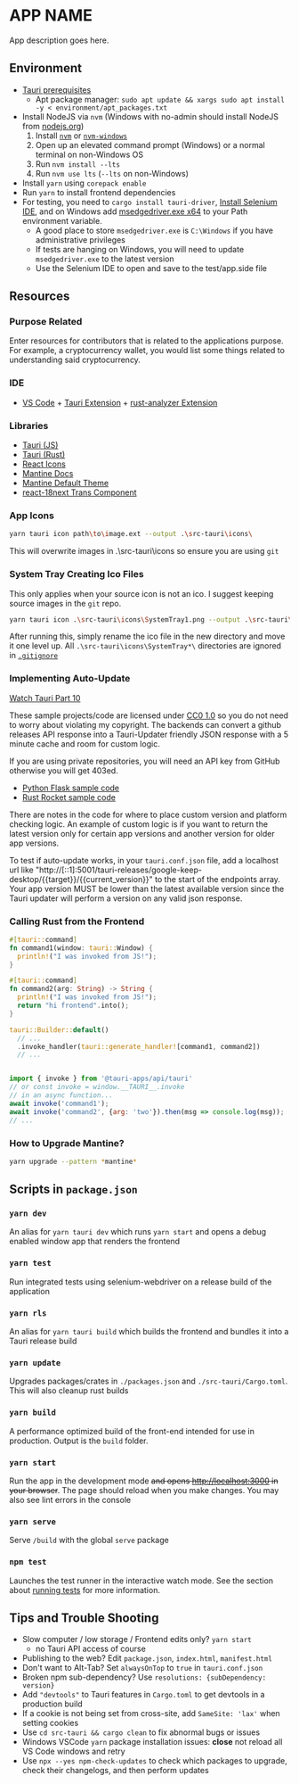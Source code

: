 # APP NAME

App description goes here.

## Environment

- [Tauri prerequisites](https://tauri.app/guides/getting-started/prerequisites)
  - Apt package manager: `sudo apt update && xargs sudo apt install -y < environment/apt_packages.txt`
- Install NodeJS via `nvm` (Windows with no-admin should install NodeJS from [nodejs.org](https://nodejs.org))
  1. Install [`nvm`](https://github.com/nvm-sh/nvm) or [`nvm-windows`](https://github.com/coreybutler/nvm-windows/releases)
  2. Open up an elevated command prompt (Windows) or a normal terminal on non-Windows OS
  3. Run `nvm install --lts`
  4. Run `nvm use lts` (`--lts` on non-Windows)
- Install `yarn` using `corepack enable`
- Run `yarn` to install frontend dependencies
- For testing, you need to `cargo install tauri-driver`, [Install Selenium IDE](https://www.selenium.dev/selenium-ide/), and on Windows add [msedgedriver.exe x64](https://developer.microsoft.com/en-us/microsoft-edge/tools/webdriver/) to your Path environment variable.
  - A good place to store `msedgedriver.exe` is `C:\Windows` if you have administrative privileges
  - If tests are hanging on Windows, you will need to update `msedgedriver.exe` to the latest version
  - Use the Selenium IDE to open and save to the test/app.side file

## Resources

### Purpose Related

Enter resources for contributors that is related to the applications purpose. For example, a cryptocurrency wallet,
you would list some things related to understanding said cryptocurrency.

### IDE

- [VS Code](https://code.visualstudio.com/) + [Tauri Extension](https://marketplace.visualstudio.com/items?itemName=tauri-apps.tauri-vscode) + [rust-analyzer Extension](https://marketplace.visualstudio.com/items?itemName=rust-lang.rust-analyzer)

### Libraries

- [Tauri (JS)](https://tauri.studio/docs/api/js/)
- [Tauri (Rust)](https://docs.rs/tauri/)
- [React Icons](https://react-icons.github.io/react-icons)
- [Mantine Docs](https://mantine.dev/pages/basics/)
- [Mantine Default Theme](https://github.com/mantinedev/mantine/blob/master/src/mantine-styles/src/theme/default-theme.ts)
- [react-18next Trans Component](https://react.i18next.com/latest/trans-component)

### App Icons

```sh
yarn tauri icon path\to\image.ext --output .\src-tauri\icons\
```

This will overwrite images in .\src-tauri\icons so ensure you are using `git`

### System Tray Creating Ico Files

This only applies when your source icon is not an ico.
I suggest keeping source images in the `git` repo.

```sh
yarn tauri icon .\src-tauri\icons\SystemTray1.png --output .\src-tauri\icons\SystemTray1
```

After running this, simply rename the ico file in the new directory and move it one level up.
All `.\src-tauri\icons\SystemTray*\` directories are ignored in [`.gitignore`](./.gitignore)

### Implementing Auto-Update

[Watch Tauri Part 10](https://youtu.be/ZXjlZBisYPQ)

These sample projects/code are licensed under [CC0 1.0](https://creativecommons.org/publicdomain/zero/1.0/) so you
do not need to worry about violating my copyright. The backends can convert a github releases API response
into a Tauri-Updater friendly JSON response with a 5 minute cache and room for custom logic.

If you are using private repositories, you will need an API key from GitHub otherwise you will get 403ed.

- [Python Flask sample code](https://github.com/elibroftw/website/blob/master/blueprints/tauri_releases.py)
- [Rust Rocket sample code](https://github.com/elibroftw/rust-backend-tutorials/blob/master/src/tauri_releases.rs)

There are notes in the code for where to place custom version and platform checking logic. An example of custom logic is if you want to return the latest version only for certain app versions and another version for older app versions.

To test if auto-update works, in your `tauri.conf.json` file, add a localhost url like "http://[::1]:5001/tauri-releases/google-keep-desktop/{{target}}/{{current_version}}" to the start of the endpoints array. Your app version MUST be lower than the latest available version since the Tauri updater will perform a version on any valid json response.

### Calling Rust from the Frontend

```rs
#[tauri::command]
fn command1(window: tauri::Window) {
  println!("I was invoked from JS!");
}

#[tauri::command]
fn command2(arg: String) -> String {
  println!("I was invoked from JS!");
  return "hi frontend".into();
}

tauri::Builder::default()
  // ...
  .invoke_handler(tauri::generate_handler![command1, command2])
  // ...
```

```js

import { invoke } from '@tauri-apps/api/tauri'
// or const invoke = window.__TAURI__.invoke
// in an async function...
await invoke('command1');
await invoke('command2', {arg: 'two'}).then(msg => console.log(msg));
// ...
```

### How to Upgrade Mantine?

```sh
yarn upgrade --pattern *mantine*
```

## Scripts in `package.json`

### `yarn dev`

An alias for `yarn tauri dev` which runs `yarn start` and opens a debug enabled window app that renders the frontend

### `yarn test`

Run integrated tests using selenium-webdriver on a release build of the application

### `yarn rls`

An alias for `yarn tauri build` which builds the frontend and bundles it into a Tauri release build

### `yarn update`

Upgrades packages/crates in `./packages.json` and `./src-tauri/Cargo.toml`. This will also cleanup rust builds

### `yarn build`

A performance optimized build of the front-end intended for use in production. Output is the `build` folder.

### `yarn start`

Run the app in the development mode ~~and opens [http://localhost:3000](http://localhost:3000) in your browser~~.
The page should reload when you make changes. You may also see lint errors in the console

### `yarn serve`

Serve `/build` with the global `serve` package

### `npm test`

Launches the test runner in the interactive watch mode.
See the section about [running tests](https://facebook.github.io/create-react-app/docs/running-tests) for more information.

## Tips and Trouble Shooting

- Slow computer / low storage / Frontend edits only? `yarn start`
  - no Tauri API access of course
- Publishing to the web? Edit `package.json`, `index.html`, `manifest.html`
- Don't want to Alt-Tab? Set `alwaysOnTop` to `true` in `tauri.conf.json`
- Broken npm sub-dependency? Use `resolutions: {subDependency: version}`
- Add `"devtools"` to Tauri features in `Cargo.toml` to get devtools in a production build
- If a cookie is not being set from cross-site, add `SameSite: 'lax'` when setting cookies
- Use `cd src-tauri && cargo clean` to fix abnormal bugs or issues
- Windows VSCode `yarn` package installation issues: **close** not reload all VS Code windows and retry
- Use `npx --yes npm-check-updates` to check which packages to upgrade, check their changelogs, and then perform updates
